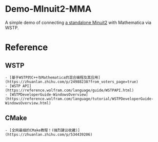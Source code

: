 # Demo-MInuit2-MMA
A simple demo of connecting [a standalone Minuit2](https://github.com/GooFit/Minuit2) with Mathematica via WSTP.

# Reference
## WSTP
    - [基于WSTP的C++与Mathematica的混合编程及其应用](https://zhuanlan.zhihu.com/p/24988238?from_voters_page=true)
    - [WSTP API](https://reference.wolfram.com/language/guide/WSTPAPI.html)
    - [WSTPDeveloperGuide-WindowsOverview](https://reference.wolfram.com/language/tutorial/WSTPDeveloperGuide-WindowsOverview.html)
## CMake
    - [全网最细的CMake教程！(强烈建议收藏)](https://zhuanlan.zhihu.com/p/534439206)